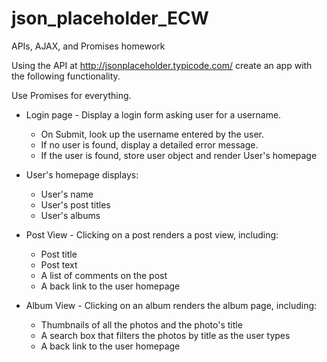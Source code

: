 # json_placeholder_ECW

APIs, AJAX, and Promises homework

Using the API at http://jsonplaceholder.typicode.com/ create an app with the following functionality.

Use Promises for everything.

- Login page - Display a login form asking user for a username.

  - On Submit, look up the username entered by the user.
  - If no user is found, display a detailed error message.
  - If the user is found, store user object and render User's homepage

- User's homepage displays:

  - User's name
  - User's post titles
  - User's albums

- Post View - Clicking on a post renders a post view, including:

  - Post title
  - Post text
  - A list of comments on the post
  - A back link to the user homepage

- Album View - Clicking on an album renders the album page, including:

  - Thumbnails of all the photos and the photo's title
  - A search box that filters the photos by title as the user types
  - A back link to the user homepage
